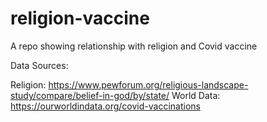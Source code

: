 # religion-vaccine
A repo showing relationship with religion and Covid vaccine


Data Sources:

Religion:  https://www.pewforum.org/religious-landscape-study/compare/belief-in-god/by/state/
World Data:  https://ourworldindata.org/covid-vaccinations
